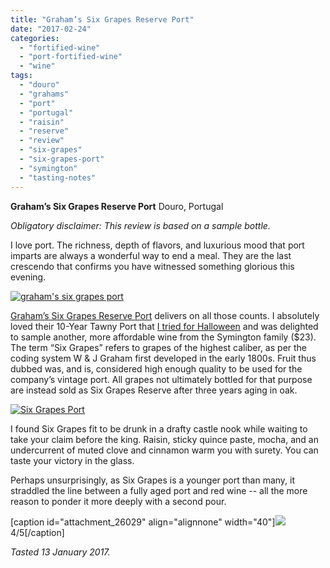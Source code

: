 ```yaml
---
title: "Graham’s Six Grapes Reserve Port"
date: "2017-02-24"
categories: 
  - "fortified-wine"
  - "port-fortified-wine"
  - "wine"
tags: 
  - "douro"
  - "grahams"
  - "port"
  - "portugal"
  - "raisin"
  - "reserve"
  - "review"
  - "six-grapes"
  - "six-grapes-port"
  - "symington"
  - "tasting-notes"
---
```


**Graham’s Six Grapes Reserve Port** Douro, Portugal

_Obligatory disclaimer: This review is based on a sample bottle._

I love port. The richness, depth of flavors, and luxurious mood that port imparts are always a wonderful way to end a meal. They are the last crescendo that confirms you have witnessed something glorious this evening.

[![graham's six grapes port](http://s3.amazonaws.com/thegourmez-wpmedia/2017/02/Six-Grapes-01-500x418.jpg)](http://s3.amazonaws.com/thegourmez-wpmedia/2017/02/Six-Grapes-01.jpg)

[Graham’s Six Grapes Reserve Port](http://sixgrapes.grahams-port.com/) delivers on all those counts. I absolutely loved their 10-Year Tawny Port that [I tried for Halloween](http://thegourmez.com/2016/10/24/port-pairing-for-halloween/) and was delighted to sample another, more affordable wine from the Symington family ($23). The term “Six Grapes” refers to grapes of the highest caliber, as per the coding system W & J Graham first developed in the early 1800s. Fruit thus dubbed was, and is, considered high enough quality to be used for the company’s vintage port. All grapes not ultimately bottled for that purpose are instead sold as Six Grapes Reserve after three years aging in oak.

[![Six Grapes Port](http://s3.amazonaws.com/thegourmez-wpmedia/2017/02/Six-Grapes-02-334x500.jpg)](http://s3.amazonaws.com/thegourmez-wpmedia/2017/02/Six-Grapes-02.jpg)

I found Six Grapes fit to be drunk in a drafty castle nook while waiting to take your claim before the king. Raisin, sticky quince paste, mocha, and an undercurrent of muted clove and cinnamon warm you with surety. You can taste your victory in the glass.

Perhaps unsurprisingly, as Six Grapes is a younger port than many, it straddled the line between a fully aged port and red wine -- all the more reason to ponder it more deeply with a second pour.

\[caption id="attachment\_26029" align="alignnone" width="40"\][![](http://s3.amazonaws.com/thegourmez-wpmedia/2010/11/rating_avocado11.gif)](http://s3.amazonaws.com/thegourmez-wpmedia/2010/11/rating_avocado11.gif) 4/5\[/caption\]

_Tasted 13 January 2017._
